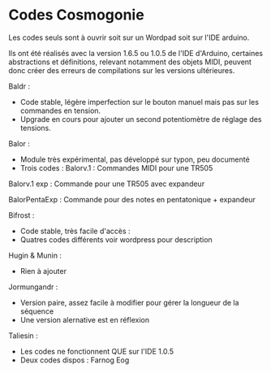 # Codes Cosmogonie

Les codes seuls sont à ouvrir soit sur un Wordpad soit sur l'IDE arduino.

Ils ont été réalisés avec la version 1.6.5 ou 1.0.5 de l'IDE d'Arduino,
certaines abstractions et définitions, relevant notamment des objets MIDI, peuvent donc créer des erreurs de compilations sur les versions ultérieures.


Baldr :
- Code stable, légère imperfection sur le bouton manuel mais pas sur les commandes en tension.
- Upgrade en cours pour ajouter un second potentiomètre de réglage des tensions.

Balor : 
- Module très expérimental, pas développé sur typon, peu documenté
- Trois codes : 
Balorv.1 : Commandes MIDI pour une TR505

Balorv.1 exp : Commande pour une TR505 avec expandeur

BalorPentaExp : Commande pour des notes en pentatonique + expandeur

Bifrost :
- Code stable, très facile d'accès :
- Quatres codes différents voir wordpress pour description

Hugin & Munin :
- Rien à ajouter

Jormungandr :
- Version paire, assez facile à modifier pour gérer la longueur de la séquence
- Une version alernative est en réflexion


Taliesin :
- Les codes ne fonctionnent QUE sur l'IDE 1.0.5
- Deux codes dispos :
Farnog
Eog
